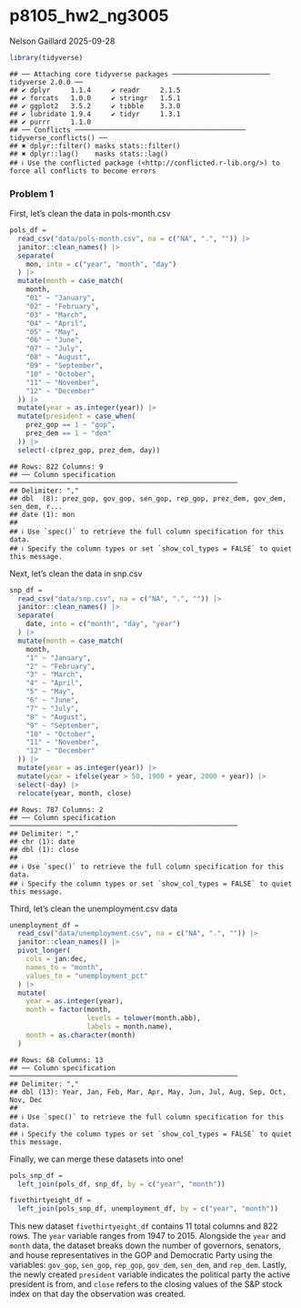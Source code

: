 p8105_hw2_ng3005
================
Nelson Gaillard
2025-09-28

``` r
library(tidyverse)
```

    ## ── Attaching core tidyverse packages ──────────────────────── tidyverse 2.0.0 ──
    ## ✔ dplyr     1.1.4     ✔ readr     2.1.5
    ## ✔ forcats   1.0.0     ✔ stringr   1.5.1
    ## ✔ ggplot2   3.5.2     ✔ tibble    3.3.0
    ## ✔ lubridate 1.9.4     ✔ tidyr     1.3.1
    ## ✔ purrr     1.1.0     
    ## ── Conflicts ────────────────────────────────────────── tidyverse_conflicts() ──
    ## ✖ dplyr::filter() masks stats::filter()
    ## ✖ dplyr::lag()    masks stats::lag()
    ## ℹ Use the conflicted package (<http://conflicted.r-lib.org/>) to force all conflicts to become errors

### Problem 1

First, let’s clean the data in pols-month.csv

``` r
pols_df =
  read_csv("data/pols-month.csv", na = c("NA", ".", "")) |>
  janitor::clean_names() |>
  separate(
    mon, into = c("year", "month", "day")
  ) |>
  mutate(month = case_match(
    month,
    "01" ~ "January", 
    "02" ~ "February",
    "03" ~ "March",
    "04" ~ "April", 
    "05" ~ "May",
    "06" ~ "June",
    "07" ~ "July", 
    "08" ~ "August",
    "09" ~ "September",
    "10" ~ "October",
    "11" ~ "November",
    "12" ~ "December"
  )) |>
  mutate(year = as.integer(year)) |>
  mutate(president = case_when(
    prez_gop == 1 ~ "gop",
    prez_dem == 1 ~ "dem"
  )) |>
  select(-c(prez_gop, prez_dem, day))
```

    ## Rows: 822 Columns: 9
    ## ── Column specification ────────────────────────────────────────────────────────
    ## Delimiter: ","
    ## dbl  (8): prez_gop, gov_gop, sen_gop, rep_gop, prez_dem, gov_dem, sen_dem, r...
    ## date (1): mon
    ## 
    ## ℹ Use `spec()` to retrieve the full column specification for this data.
    ## ℹ Specify the column types or set `show_col_types = FALSE` to quiet this message.

Next, let’s clean the data in snp.csv

``` r
snp_df =
  read_csv("data/snp.csv", na = c("NA", ".", "")) |>
  janitor::clean_names() |>
  separate(
    date, into = c("month", "day", "year")
  ) |>
  mutate(month = case_match(
    month,
    "1" ~ "January", 
    "2" ~ "February",
    "3" ~ "March",
    "4" ~ "April", 
    "5" ~ "May",
    "6" ~ "June",
    "7" ~ "July", 
    "8" ~ "August",
    "9" ~ "September",
    "10" ~ "October",
    "11" ~ "November",
    "12" ~ "December"
  )) |>
  mutate(year = as.integer(year)) |>
  mutate(year = ifelse(year > 50, 1900 + year, 2000 + year)) |>
  select(-day) |>
  relocate(year, month, close)
```

    ## Rows: 787 Columns: 2
    ## ── Column specification ────────────────────────────────────────────────────────
    ## Delimiter: ","
    ## chr (1): date
    ## dbl (1): close
    ## 
    ## ℹ Use `spec()` to retrieve the full column specification for this data.
    ## ℹ Specify the column types or set `show_col_types = FALSE` to quiet this message.

Third, let’s clean the unemployment.csv data

``` r
unemployment_df =
  read_csv("data/unemployment.csv", na = c("NA", ".", "")) |>
  janitor::clean_names() |>
  pivot_longer(
    cols = jan:dec,
    names_to = "month",
    values_to = "unemployment_pct"
  ) |>
  mutate(
    year = as.integer(year),
    month = factor(month,
                   levels = tolower(month.abb),
                   labels = month.name),
    month = as.character(month)
  )
```

    ## Rows: 68 Columns: 13
    ## ── Column specification ────────────────────────────────────────────────────────
    ## Delimiter: ","
    ## dbl (13): Year, Jan, Feb, Mar, Apr, May, Jun, Jul, Aug, Sep, Oct, Nov, Dec
    ## 
    ## ℹ Use `spec()` to retrieve the full column specification for this data.
    ## ℹ Specify the column types or set `show_col_types = FALSE` to quiet this message.

Finally, we can merge these datasets into one!

``` r
pols_snp_df =
  left_join(pols_df, snp_df, by = c("year", "month"))

fivethirtyeight_df =
  left_join(pols_snp_df, unemployment_df, by = c("year", "month"))
```

This new dataset `fivethirtyeight_df` contains 11 total columns and 822
rows. The `year` variable ranges from 1947 to 2015. Alongside the `year`
and `month` data, the dataset breaks down the number of governors,
senators, and house representatives in the GOP and Democratic Party
using the variables: `gov_gop`, `sen_gop`, `rep_gop`, `gov_dem`,
`sen_dem`, and `rep_dem`. Lastly, the newly created `president` variable
indicates the political party the active president is from, and `close`
refers to the closing values of the S&P stock index on that day the
observation was created.
